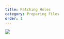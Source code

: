 ```yaml
---
title: Patching Holes
category: Preparing Files
order: 1
---
```


![](//matthewbaykenney.github.io/cmac-makerbot/meshlab.jpg)